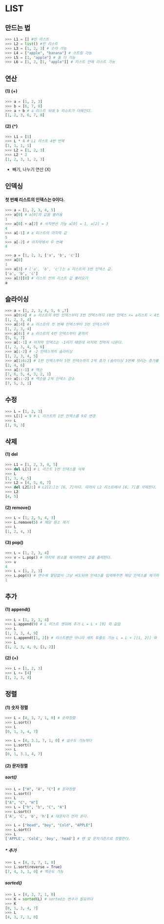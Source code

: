 

# LIST

## 만드는 법

```python
>>> L1 = [] #빈 리스트
>>> L2 = list() #빈 리스트
>>> L3 = [1, 2, 3] # 숫자 가능
>>> L4 = ["apple", "banana"] # 스트링 가능
>>> L5 = [1, "apple"] # 둘 다 가능
>>> L6 = [1, 2, [1, "apple"]] # 리스트 안에 리스트 가능
```



## 연산

#### (1) (+)

```python
>>> a = [1, 2, 3]
>>> b = [6, 7, 8]
>>> a + b # a 리스트 뒤에 b 리스트가 더해진다.
[1, 2, 3, 6, 7, 8]
```



#### (2) (*)

```python
>>> L1 = [1]
>>> L * 4 # L1 리스트 4번 반복
[1, 1, 1, 1]
>>> L2 = [1, 2, 3]
>>> L2 * 2
[1, 2, 3, 1, 2, 3]
```

- 빼기, 나누기 연산 (X)



## 인덱싱

#### 첫 번째 리스트의 인덱스는 0이다.

```python
>>> a = [1, 2, 3, 4, 5]
>>> a[0] # a[0]의 값을 불러옴
1
>>> a[0] + a[2] # 사칙연산 가능 a[0] = 1, a[2] = 3
4
>>> a[-1] # a 리스트의 마지막 값
5
>>> a[-2] # 마지막에서 두 번째
4
```

```python
>>> a = [1, 2, 3, ['a', 'b', 'c']]
>>> a[0]
1
>>> a[3] # ['a', 'b', 'c']는 a 리스트의 3번 인덱스 값.
['a', 'b', 'c']
>>> a[3][0] # 리스트 안의 리스트 값 불러오기
a
```



## 슬라이싱

```python
>>> a = [1, 2, 3, 4, 5, 6 ,7]
>>> a[0:4] # a 리스트의 0번 인덱스부터 3번 인덱스까지 (0번 인덱스 <= a리스트 < 4번 인덱스)
[1, 2, 3, 4]
>>> a[:4] # a 리스트의 첫 번째 인덱스부터 3번 인덱스까지
[1, 2, 3, 4]
>>> a[4:] # a 리스트의 4번 인덱스부터 끝까지
[5, 6, 7]
>>> a[:-1] # 마지막 인덱스는 -1이기 떄문데 마지막 전까지 나온다.
[1, 2, 3, 4, 5, 6]
>>> a[:-2] # -2 인덱스까지 슬라이싱
[1, 2, 3, 4, 5]
>>> a[1:6:2] # 1번 인덱스부터 5번 인덱스까지 2씩 증가 (슬라이싱 3번째 자리는 증가률)
[2, 4, 6]
>>> a[::-1] # 역순
[7, 6, 5, 4, 3, 2, 1]
>>> a[::-2] # 역순을 2씩 인덱스 감소
[7, 5, 3, 1]
```



## 수정

```python
>>> L = [1, 2, 3]
>>> L[1] = 9 # L 리스트의 1번 인덱스를 9로 변경
>>> L
[1, 9, 3]
```



## 삭제

#### (1) del

```python
>>> L1 = [1, 2, 3, 4, 5]
>>> del L[1] # L 리스트 1번 인덱스를 삭제
>>> L
[1, 3, 4, 5]
>>> L2 = [4, 5, 6, 7]
>>> del L2[2:] # L2[2:]는 [6, 7]이다. 따라서 L2 리스트에서 [6, 7]를 삭제한다.
>>> L2
[4, 5]
```

#### (2) remove()

```python
>>> L = [1, 2, 5, 4, 3]
>>> L.remove(5) # 해당 원소 제거
>>> L
[1, 2, 4, 3]
```

#### (3) pop()

```python
>>> L = [1, 2, 3, 4]
>>> v = L.pop() # 마지막 원소를 제거하면서 값을 출력한다.
>>> v
4
>>> L = [1, 2, 3]
>>> L.pop(0) # 변수에 할당없이 그냥 써도되며 인덱스를 입력해주면 해당 인덱스를 제거하며 출력한다.
1
```



## 추가

#### (1) append()

```python
>>> L = [1, 2, 3, 4]
>>> L.append(9) # L 리스트 맨뒤에 추가 L = L + [9] 와 같음
>>> L
[1, 2, 3, 4, 9]
>>> L.append([1, 2]) # 리스트뿐만 아니라 세트 튜플도 가능 L = L + [[1, 2]] 와 같음
>>> L
[1, 2, 3, 4, 9, [1, 2]]
```

#### (2) (+)

```python
>>> L = [1, 2, 3]
>>> L += [4]
[1, 2, 3, 4]
```



## 정렬

#### (1) 숫자 정렬

```python
>>> L = [4, 3, 7, 1, 0] # 숫자정렬
>>> L.sort()
>>> L
[0, 1, 3, 4, 7]
```

```python
>>> L = [4, 3.1, 7, 1, 0] # 실수도 가능하다
>>> L.sort()
>>> L
[0, 1, 3.1, 4, 7]
```



#### (2) 문자정렬

##### sort()

```python
>>> L = ["H", "A", "C"] # 문자정렬
>>> L.sort()
>>> L
["A", "C", "H"]
>>> L = ["h", "b", "C", "A"]
>>> L.sort()
['A', 'C', 'b', 'h'] # 대문자가 먼저 온다.
```

```python
>>> L = ["head", "boy", "Cold", "APPLE"]
>>> L.sort()
>>> L
['APPLE', 'Cold', 'boy', 'head'] # 맨 앞 문자기준으로 정렬한다.
```



##### * 추가

```python
>>> L = [4, 3, 7, 1, 0]
>>> L.sort(reverse = True)
[7, 4, 3, 1, 0] # 역순도 가능
```



##### sorted()

```python
>>> L = [4, 3, 7, 1, 0]
>>> K = sorted(L) # sorted는 변수가 필요하다
>>> K
[0, 1, 3, 4, 7]
>>> L
[4, 3, 7, 1, 0]
```
